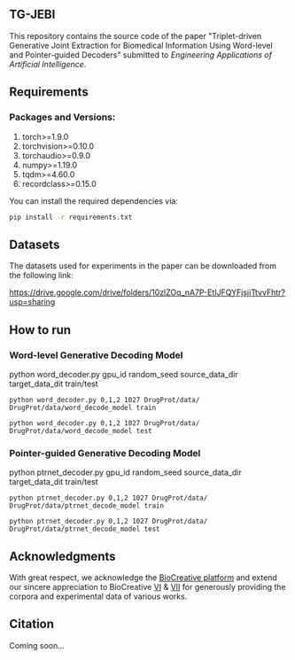 ## TG-JEBI

This repository contains the source code of the paper "Triplet-driven Generative Joint Extraction for Biomedical Information Using Word-level and Pointer-guided Decoders" submitted to *Engineering Applications of Artificial Intelligence*.

## Requirements

### Packages and Versions:
1) torch>=1.9.0
2) torchvision>=0.10.0
3) torchaudio>=0.9.0
4) numpy>=1.19.0
5) tqdm>=4.60.0
6) recordclass>=0.15.0

You can install the required dependencies via:

```bash
pip install -r requirements.txt
```
## Datasets

The datasets used for experiments in the paper can be downloaded from the following link:

https://drive.google.com/drive/folders/10zlZOq_nA7P-EtIJFQYFjsjiTtvvFhtr?usp=sharing

## How to run

### Word-level Generative Decoding Model

python word_decoder.py gpu_id random_seed source_data_dir target_data_dit train/test

```
python word_decoder.py 0,1,2 1027 DrugProt/data/ DrugProt/data/word_decode_model train
```
```
python word_decoder.py 0,1,2 1027 DrugProt/data/ DrugProt/data/word_decode_model test
```
### Pointer-guided Generative Decoding Model

python ptrnet_decoder.py gpu_id random_seed source_data_dir target_data_dit train/test

```
python ptrnet_decoder.py 0,1,2 1027 DrugProt/data/ DrugProt/data/ptrnet_decode_model train
```
```
python ptrnet_decoder.py 0,1,2 1027 DrugProt/data/ DrugProt/data/ptrnet_decode_model test
```
## Acknowledgments ##

With great respect, we acknowledge the [BioCreative platform](https://biocreative.bioinformatics.udel.edu/) and extend our sincere appreciation to BioCreative [VI](https://biocreative.bioinformatics.udel.edu/tasks/biocreative-vi/track-5/) & [VII](https://biocreative.bioinformatics.udel.edu/tasks/biocreative-vii/track-1/) for generously providing the corpora and experimental data of various works.


## Citation

Coming soon...
